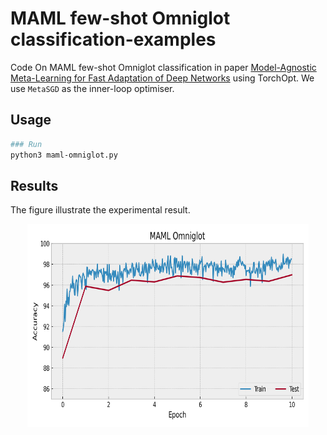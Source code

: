 # MAML few-shot Omniglot classification-examples

Code On MAML few-shot Omniglot classification in paper [Model-Agnostic Meta-Learning for Fast Adaptation of Deep Networks](https://arxiv.org/abs/1703.03400) using TorchOpt. We use `MetaSGD` as the inner-loop optimiser.

## Usage

```bash
### Run
python3 maml-omniglot.py
```

## Results

The figure illustrate the experimental result.

<div align=center>
  <img src="./maml-accs.png" width="450" height="325" />
</div>
